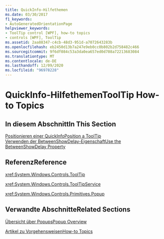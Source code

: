 ```yaml
---
title: QuickInfo-Hilfethemen
ms.date: 03/30/2017
f1_keywords:
- AutoGeneratedOrientationPage
helpviewer_keywords:
- ToolTip control [WPF], how-to topics
- controls [WPF], ToolTip
ms.assetid: 2aa88347-c4cb-48d3-951d-a7072643283b
ms.openlocfilehash: eb2450d13b7a247e9eb0cc0b802b2d758482c466
ms.sourcegitcommit: 9f6df084c53a3da0ea657ed0d708a72213683084
ms.translationtype: MT
ms.contentlocale: de-DE
ms.lasthandoff: 12/09/2020
ms.locfileid: "96978228"
---
```

# <a name="tooltip-how-to-topics"></a><span data-ttu-id="fd6a9-102">QuickInfo-Hilfethemen</span><span class="sxs-lookup"><span data-stu-id="fd6a9-102">ToolTip How-to Topics</span></span>
## <a name="in-this-section"></a><span data-ttu-id="fd6a9-103">In diesem Abschnitt</span><span class="sxs-lookup"><span data-stu-id="fd6a9-103">In This Section</span></span>  
 [<span data-ttu-id="fd6a9-104">Positionieren einer QuickInfo</span><span class="sxs-lookup"><span data-stu-id="fd6a9-104">Position a ToolTip</span></span>](how-to-position-a-tooltip.md)  
  [<span data-ttu-id="fd6a9-105">Verwenden der BetweenShowDelay-Eigenschaft</span><span class="sxs-lookup"><span data-stu-id="fd6a9-105">Use the BetweenShowDelay Property</span></span>](how-to-use-the-betweenshowdelay-property.md)  
  
## <a name="reference"></a><span data-ttu-id="fd6a9-106">Referenz</span><span class="sxs-lookup"><span data-stu-id="fd6a9-106">Reference</span></span>  
 <xref:System.Windows.Controls.ToolTip>  
  
 <xref:System.Windows.Controls.ToolTipService>  
  
 <xref:System.Windows.Controls.Primitives.Popup>  
  
## <a name="related-sections"></a><span data-ttu-id="fd6a9-107">Verwandte Abschnitte</span><span class="sxs-lookup"><span data-stu-id="fd6a9-107">Related Sections</span></span>  
 [<span data-ttu-id="fd6a9-108">Übersicht über Popups</span><span class="sxs-lookup"><span data-stu-id="fd6a9-108">Popup Overview</span></span>](popup-overview.md)  
  
 [<span data-ttu-id="fd6a9-109">Artikel zu Vorgehensweisen</span><span class="sxs-lookup"><span data-stu-id="fd6a9-109">How-to Topics</span></span>](popup-how-to-topics.md)

